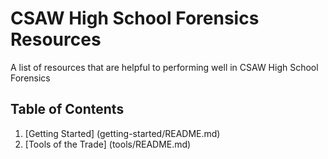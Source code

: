 # CSAW High School Forensics Resources
A list of resources that are helpful to performing well in CSAW High School Forensics

## Table of Contents
1. [Getting Started] (getting-started/README.md)
2. [Tools of the Trade] (tools/README.md)
